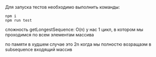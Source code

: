 
Для запуска тестов необходимо выполнить команды:
```
npm i
npm run test
```

сложность getLongestSequence: O(n)
у нас 1 цикл, в котором мы проходимся по всем элементам массива

по памяти в худшем случае это 2n
когда мы полностю возращаэм в subsequence входящий массив



